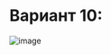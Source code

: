 # Вариант 10:

![image](https://user-images.githubusercontent.com/87654656/209475527-f87590a0-ddc4-46b0-b6ed-71a5641c38e0.png)
